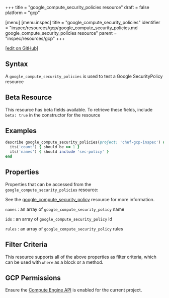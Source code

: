 +++
title = "google_compute_security_policies resource"
draft = false
platform = "gcp"

[menu]
  [menu.inspec]
    title = "google_compute_security_policies"
    identifier = "inspec/resources/gcp/google_compute_security_policies.md google_compute_security_policies resource"
    parent = "inspec/resources/gcp"
+++

[\[edit on GitHub\]](https://github.com/inspec/inspec-gcp/blob/master/docs/resources/google_compute_security_policies.md)

## Syntax

A `google_compute_security_policies` is used to test a Google SecurityPolicy resource

## Beta Resource

This resource has beta fields available. To retrieve these fields, include `beta: true` in the constructor for the resource

## Examples

```ruby
describe google_compute_security_policies(project: 'chef-gcp-inspec') do
  its('count') { should be >= 1 }
  its('names') { should include 'sec-policy' }
end
```

## Properties

Properties that can be accessed from the `google_compute_security_policies` resource:

See the [google_compute_security_policy](/inspec/resources/google_compute_security_policy/#properties) resource for more information.

`names`
: an array of `google_compute_security_policy` name

`ids`
: an array of `google_compute_security_policy` id

`rules`
: an array of `google_compute_security_policy` rules

## Filter Criteria

This resource supports all of the above properties as filter criteria, which can be used
with `where` as a block or a method.

## GCP Permissions

Ensure the [Compute Engine API](https://console.cloud.google.com/apis/library/compute.googleapis.com/) is enabled for the current project.
